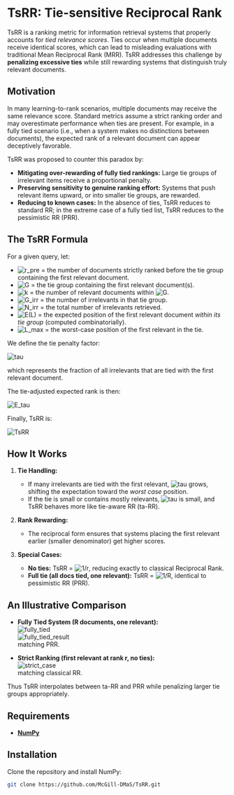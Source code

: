 # TsRR: Tie-sensitive Reciprocal Rank

TsRR is a ranking metric for information retrieval systems that properly accounts for *tied relevance scores*. Ties occur when multiple documents receive identical scores, which can lead to misleading evaluations with traditional Mean Reciprocal Rank (MRR). TsRR addresses this challenge by **penalizing excessive ties** while still rewarding systems that distinguish truly relevant documents.

## Motivation

In many learning-to-rank scenarios, multiple documents may receive the same relevance score. Standard metrics assume a strict ranking order and may overestimate performance when ties are present. For example, in a fully tied scenario (i.e., when a system makes no distinctions between documents), the expected rank of a relevant document can appear deceptively favorable.

TsRR was proposed to counter this paradox by:

- **Mitigating over-rewarding of fully tied rankings:** Large tie groups of irrelevant items receive a proportional penalty.  
- **Preserving sensitivity to genuine ranking effort:** Systems that push relevant items upward, or into smaller tie groups, are rewarded.  
- **Reducing to known cases:** In the absence of ties, TsRR reduces to standard RR; in the extreme case of a fully tied list, TsRR reduces to the pessimistic RR (PRR).  

## The TsRR Formula

For a given query, let:

- ![r_pre](https://latex.codecogs.com/svg.image?r_{\mathrm{pre}}) = the number of documents strictly ranked before the tie group containing the first relevant document.  
- ![G](https://latex.codecogs.com/svg.image?G) = the tie group containing the first relevant document(s).  
- ![k](https://latex.codecogs.com/svg.image?k) = the number of relevant documents within ![G](https://latex.codecogs.com/svg.image?G).  
- ![G_irr](https://latex.codecogs.com/svg.image?|G_{\mathrm{irr}}|=|G|-k) = the number of irrelevants in that tie group.  
- ![N_irr](https://latex.codecogs.com/svg.image?N_{\mathrm{irr}}) = the total number of irrelevants retrieved.  
- ![E(L)](https://latex.codecogs.com/svg.image?E[L]) = the expected position of the first relevant document *within its tie group* (computed combinatorially).  
- ![L_max](https://latex.codecogs.com/svg.image?L_{\max}=|G|-k+1) = the worst-case position of the first relevant in the tie.  

We define the tie penalty factor:

![tau](https://latex.codecogs.com/svg.image?\tau=\frac{|G_{\mathrm{irr}}|}{N_{\mathrm{irr}}})

which represents the fraction of all irrelevants that are tied with the first relevant document.

The tie-adjusted expected rank is then:

![E_tau](https://latex.codecogs.com/svg.image?E_{\tau}[L]=(1-\tau)E[L]+\tau\,L_{\max})

Finally, TsRR is:

![TsRR](https://latex.codecogs.com/svg.image?\mathrm{TsRR}=\frac{1}{r_{\mathrm{pre}}+E_{\tau}[L]})

## How It Works

1. **Tie Handling:**  
   - If many irrelevants are tied with the first relevant, ![tau](https://latex.codecogs.com/svg.image?\tau) grows, shifting the expectation toward the *worst case* position.  
   - If the tie is small or contains mostly relevants, ![tau](https://latex.codecogs.com/svg.image?\tau) is small, and TsRR behaves more like tie-aware RR (ta-RR).  

2. **Rank Rewarding:**  
   - The reciprocal form ensures that systems placing the first relevant earlier (smaller denominator) get higher scores.  

3. **Special Cases:**  
   - **No ties:** TsRR = ![1/r](https://latex.codecogs.com/svg.image?\frac{1}{r}), reducing exactly to classical Reciprocal Rank.  
   - **Full tie (all docs tied, one relevant):** TsRR = ![1/R](https://latex.codecogs.com/svg.image?\frac{1}{R}), identical to pessimistic RR (PRR).  

## An Illustrative Comparison

- **Fully Tied System (R documents, one relevant):**  
  ![fully_tied](https://latex.codecogs.com/svg.image?r_{\mathrm{pre}}=0,\;|G|=R,\;k=1,\;\tau=1)  
  ![fully_tied_result](https://latex.codecogs.com/svg.image?E_{\tau}[L]=R,\;\;\mathrm{TsRR}=\frac{1}{R})  
  matching PRR.  

- **Strict Ranking (first relevant at rank r, no ties):**  
  ![strict_case](https://latex.codecogs.com/svg.image?E[L]=1,\;\tau=0,\;\mathrm{TsRR}=\frac{1}{r})  
  matching classical RR.  

Thus TsRR interpolates between ta-RR and PRR while penalizing larger tie groups appropriately.

## Requirements

- **[NumPy](https://numpy.org/)**  

## Installation

Clone the repository and install NumPy:

```bash
git clone https://github.com/McGill-DMaS/TsRR.git
